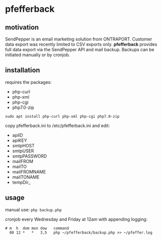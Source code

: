 # pfefferback


## motivation
SendPepper is an email marketing solution from ONTRAPORT. Customer data export was recently limited to CSV exports only.
**pfefferback** provides full data export via the SendPepper API and mail backup. Backups can be initiated manually or by cronjob.

## installation
requires the packages:
- php-curl
- php-xml
- php-cgi
- php7.0-zip

```
sudo apt install php-curl php-xml php-cgi php7.0-zip
```

copy pfefferback.ini to /etc/pfefferback.ini and edit:
- apiID
- apiKEY
- smtpHOST
- smtpUSER
- smtpPASSWORD
- mailFROM
- mailTO
- mailFROMNAME
- mailTONAME
- tempDir_

## usage
manual use: `php backup.php`

cronjob every Wednesday and Friday at 12am with appending logging:
```
# m  h  dom mon dow   command
  00 12 *   *   3,5   php ~/pfefferback/backup.php >> ~/pfeffer.log
```
